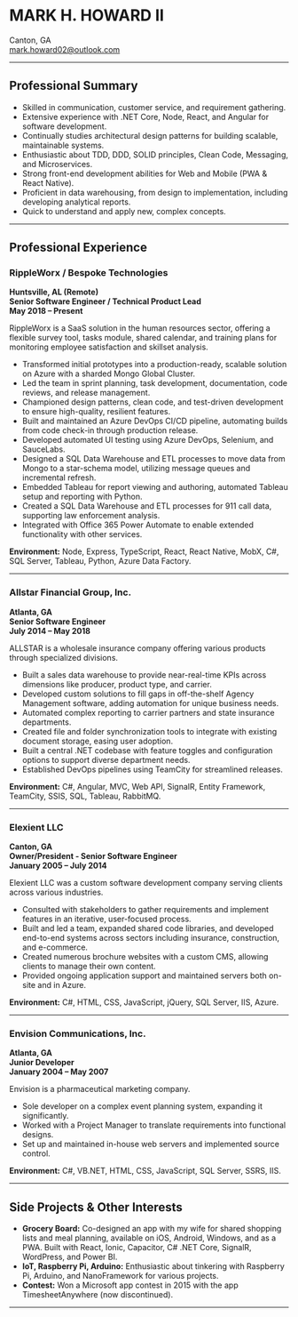 # MARK H. HOWARD II

Canton, GA  
mark.howard02@outlook.com  

---

## Professional Summary

- Skilled in communication, customer service, and requirement gathering.
- Extensive experience with .NET Core, Node, React, and Angular for software development.
- Continually studies architectural design patterns for building scalable, maintainable systems.
- Enthusiastic about TDD, DDD, SOLID principles, Clean Code, Messaging, and Microservices.
- Strong front-end development abilities for Web and Mobile (PWA & React Native).
- Proficient in data warehousing, from design to implementation, including developing analytical reports.
- Quick to understand and apply new, complex concepts.

---

## Professional Experience

### RippleWorx / Bespoke Technologies  
**Huntsville, AL (Remote)**  
**Senior Software Engineer / Technical Product Lead**  
**May 2018 – Present**

RippleWorx is a SaaS solution in the human resources sector, offering a flexible survey tool, tasks module, shared calendar, and training plans for monitoring employee satisfaction and skillset analysis.

- Transformed initial prototypes into a production-ready, scalable solution on Azure with a sharded Mongo Global Cluster.
- Led the team in sprint planning, task development, documentation, code reviews, and release management.
- Championed design patterns, clean code, and test-driven development to ensure high-quality, resilient features.
- Built and maintained an Azure DevOps CI/CD pipeline, automating builds from code check-in through production release.
- Developed automated UI testing using Azure DevOps, Selenium, and SauceLabs.
- Designed a SQL Data Warehouse and ETL processes to move data from Mongo to a star-schema model, utilizing message queues and incremental refresh.
- Embedded Tableau for report viewing and authoring, automated Tableau setup and reporting with Python.
- Created a SQL Data Warehouse and ETL processes for 911 call data, supporting law enforcement analysis.
- Integrated with Office 365 Power Automate to enable extended functionality with other services.

**Environment:** Node, Express, TypeScript, React, React Native, MobX, C#, SQL Server, Tableau, Python, Azure Data Factory.

---

### Allstar Financial Group, Inc.  
**Atlanta, GA**  
**Senior Software Engineer**  
**July 2014 – May 2018**

ALLSTAR is a wholesale insurance company offering various products through specialized divisions.

- Built a sales data warehouse to provide near-real-time KPIs across dimensions like producer, product type, and carrier.
- Developed custom solutions to fill gaps in off-the-shelf Agency Management software, adding automation for unique business needs.
- Automated complex reporting to carrier partners and state insurance departments.
- Created file and folder synchronization tools to integrate with existing document storage, easing user adoption.
- Built a central .NET codebase with feature toggles and configuration options to support diverse department needs.
- Established DevOps pipelines using TeamCity for streamlined releases.

**Environment:** C#, Angular, MVC, Web API, SignalR, Entity Framework, TeamCity, SSIS, SQL, Tableau, RabbitMQ.

---

### Elexient LLC  
**Canton, GA**  
**Owner/President - Senior Software Engineer**  
**January 2005 – July 2014**

Elexient LLC was a custom software development company serving clients across various industries.

- Consulted with stakeholders to gather requirements and implement features in an iterative, user-focused process.
- Built and led a team, expanded shared code libraries, and developed end-to-end systems across sectors including insurance, construction, and e-commerce.
- Created numerous brochure websites with a custom CMS, allowing clients to manage their own content.
- Provided ongoing application support and maintained servers both on-site and in Azure.

**Environment:** C#, HTML, CSS, JavaScript, jQuery, SQL Server, IIS, Azure.

---

### Envision Communications, Inc.  
**Atlanta, GA**  
**Junior Developer**  
**January 2004 – May 2007**

Envision is a pharmaceutical marketing company.

- Sole developer on a complex event planning system, expanding it significantly.
- Worked with a Project Manager to translate requirements into functional designs.
- Set up and maintained in-house web servers and implemented source control.

**Environment:** C#, VB.NET, HTML, CSS, JavaScript, SQL Server, SSRS, IIS.

---

## Side Projects & Other Interests

- **Grocery Board:** Co-designed an app with my wife for shared shopping lists and meal planning, available on iOS, Android, Windows, and as a PWA. Built with React, Ionic, Capacitor, C# .NET Core, SignalR, WordPress, and Power BI.
- **IoT, Raspberry Pi, Arduino:** Enthusiastic about tinkering with Raspberry Pi, Arduino, and NanoFramework for various projects.
- **Contest:** Won a Microsoft app contest in 2015 with the app TimesheetAnywhere (now discontinued).

---